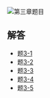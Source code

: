 ![第三章题目](https://github.com/wangxb96/C_Language_Programming/blob/master/chapter3/03ti.jpg)
## 解答
- 题[3-1](https://github.com/wangxb96/C_Language_Programming/blob/master/chapter3/3-1.cpp)
- 题[3-2](https://github.com/wangxb96/C_Language_Programming/blob/master/chapter3/3-2.cpp)
- 题[3-3](https://github.com/wangxb96/C_Language_Programming/blob/master/chapter3/3-3.cpp)
- 题[3-4](https://github.com/wangxb96/C_Language_Programming/blob/master/chapter3/3-4.cpp)
- 题[3-5](https://github.com/wangxb96/C_Language_Programming/blob/master/chapter3/3-5.cpp)

